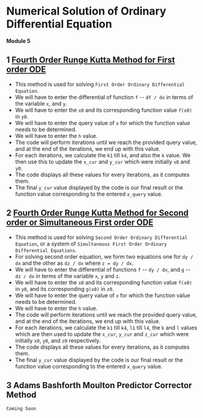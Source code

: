 # Numerical Solution of Ordinary Differential Equation

**Module 5**


## 1 [Fourth Order Runge Kutta Method for First order ODE](./runke_kutta.m)

* This method is used for solving `First Order Ordinary Differential Equation`.
* We will have to enter the differential of function `f` -- `df / dx` in terms of the variable `x`, and `y`.
* We will have to enter the `x0` and its corresponding function value `f(x0)` in `y0`.
* We will have to enter the query value of `x` for which the function value needs to be determined.
* We will have to enter the `h` value.
* The code will perform iterations until we reach the provided query value, and at the end of the iterations, we end up with this value.
* For each iterations, we calculate the `k1` till `k4`, and also the `k` value. We then use this to update the `x_cur` and `y_cur` which were initially `x0` and `y0`.
* The code displays all these values for every iterations, as it computes them.
* The final `y_cur` value displayed by the code is our final result or the function value corresponding to the entered `x_query` value.


## 2 [Fourth Order Runge Kutta Method for Second order or Simultaneous First order ODE](./simultaneous_runke_kutta.m)

* This method is used for solving `Second Order Ordinary Differential Equation`, or a system of `Simultaneous First Order Ordinary Differential Equations`.
* For solving second order equation, we form two equations one for `dy / dx` and the other as `dz / dx` where `z = dy / dx`.
* We will have to enter the differential of functions `f` -- `dy / dx`, and `g` -- `dz / dx` in terms of the variable `x`, `y` and `z`.
* We will have to enter the `x0` and its corresponding function value `f(x0)` in `y0`, and its corresponding `g(x0)` in `z0`.
* We will have to enter the query value of `x` for which the function value needs to be determined.
* We will have to enter the `h` value.
* The code will perform iterations until we reach the provided query value, and at the end of the iterations, we end up with this value.
* For each iterations, we calculate the `k1` till `k4`, `l1` till `l4`, the `k` and `l` values which are then used to update the `x_cur`, `y_cur` and `z_cur` which were initially `x0`, `y0`, and `z0` respectively.
* The code displays all these values for every iterations, as it computes them.
* The final `y_cur` value displayed by the code is our final result or the function value corresponding to the entered `x_query` value.


## 3 Adams Bashforth Moulton Predictor Corrector Method

`Coming Soon`

